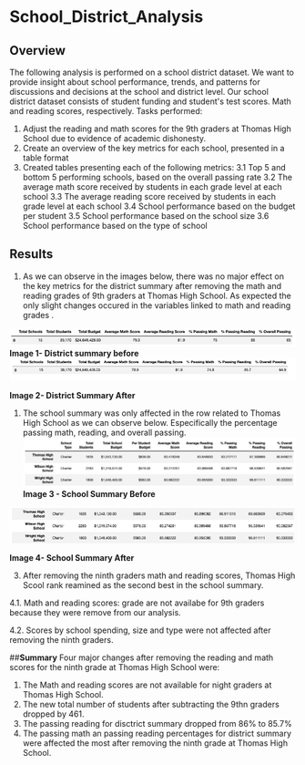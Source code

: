 # **School_District_Analysis**
## **Overview**
The following analysis is performed  on a school district dataset. We want to provide insight about school performance, trends, and patterns for discussions and decisions at the school and district level. Our school district dataset consists of student funding and student's test scores. Math and reading scores, respectively. 
Tasks performed:

1. Adjust the reading and math scores for the 9th graders at Thomas High School due to evidence of academic dishonesty.
2. Create an overview of the key metrics for each school, presented in a table format
3. Created tables presenting each of the following metrics:
    3.1 Top 5 and bottom 5 performing schools, based on the overall passing rate
    3.2 The average math score received by students in each grade level at each school
    3.3 The average reading score received by students in each grade level at each school
    3.4 School performance based on the budget per student
    3.5 School performance based on the school size 
    3.6 School performance based on the type of school

## **Results**

1. As we can observe in the images below, there was no major effect on the key metrics for the district summary after removing the math and reading grades  of 9th graders at Thomas High School. As expected the only slight changes occured in the variables linked to math and reading grades .

![Distric Summary Before Changes](Resources/District_summary_old.jpg)
           **Image 1- District summary before**
![District Summary After Changes](Resources/District_summary_current.jpg)

**Image 2- District Summary After**

1. The school summary was only affected in the row related to Thomas High School as we can observe below. Especifically the percentage passing math, reading, and overall passing.
![Per School Summary Before](Resources/Per_School_Summary_before.jpg)
**Image 3 - School Summary Before**

![Per School Summary After](Resources/Per_School_Summary_After.jpg)

**Image 4- School Summary After**

3. After removing the ninth graders math and reading scores, Thomas High Scool rank reamined as the second best in the school summary.  

4.1. Math and reading scores: grade are not availabe for 9th graders because they were remove from our analysis.

4.2. Scores by school spending, size and type  were not affected after removing the ninth graders.

##**Summary**
Four major changes after removing the reading and math scores for the ninth grade at Thomas High School were:
1. The Math and reading scores are not available for night graders at Thomas High School.
2. The new total number of students after subtracting the 9thn graders dropped by 461.
3. The passing reading for disctrict summary dropped from 86% to 85.7%
4. The passing math an passing reading percentages for district summary were affected the most after removing the ninth grade at Thomas High School.


